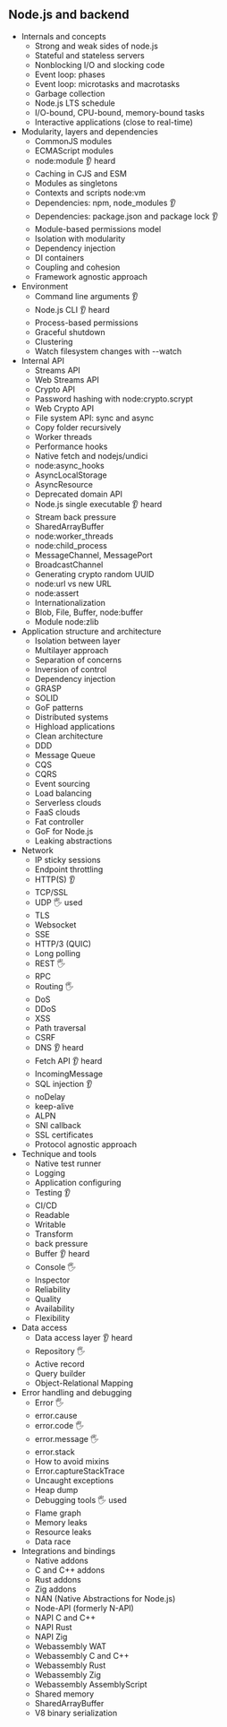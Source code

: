 ## Node.js and backend

- Internals and concepts
  - Strong and weak sides of node.js
  - Stateful and stateless servers
  - Nonblocking I/O and slocking code
  - Event loop: phases
  - Event loop: microtasks and macrotasks
  - Garbage collection
  - Node.js LTS schedule
  - I/O-bound, CPU-bound, memory-bound tasks
  - Interactive applications (close to real-time)
- Modularity, layers and dependencies
  - CommonJS modules
  - ECMAScript modules
  - node:module 👂 heard
  - Caching in CJS and ESM
  - Modules as singletons
  - Contexts and scripts node:vm
  - Dependencies: npm, node_modules 👂
  - Dependencies: package.json and package lock 👂
  - Module-based permissions model
  - Isolation with modularity
  - Dependency injection
  - DI containers
  - Coupling and cohesion
  - Framework agnostic approach
- Environment
  - Command line arguments 👂
  - Node.js CLI 👂 heard
  - Process-based permissions
  - Graceful shutdown
  - Clustering
  - Watch filesystem changes with --watch
- Internal API
  - Streams API
  - Web Streams API
  - Crypto API
  - Password hashing with node:crypto.scrypt
  - Web Crypto API
  - File system API: sync and async
  - Copy folder recursively
  - Worker threads
  - Performance hooks
  - Native fetch and nodejs/undici
  - node:async_hooks
  - AsyncLocalStorage
  - AsyncResource
  - Deprecated domain API
  - Node.js single executable 👂 heard
  - Stream back pressure
  - SharedArrayBuffer
  - node:worker_threads
  - node:child_process
  - MessageChannel, MessagePort
  - BroadcastChannel
  - Generating crypto random UUID
  - node:url vs new URL
  - node:assert
  - Internationalization
  - Blob, File, Buffer, node:buffer
  - Module node:zlib
- Application structure and architecture
  - Isolation between layer
  - Multilayer approach
  - Separation of concerns
  - Inversion of control
  - Dependency injection
  - GRASP
  - SOLID
  - GoF patterns
  - Distributed systems
  - Highload applications
  - Clean architecture
  - DDD
  - Message Queue
  - CQS
  - CQRS
  - Event sourcing
  - Load balancing
  - Serverless clouds
  - FaaS clouds
  - Fat controller
  - GoF for Node.js
  - Leaking abstractions
- Network
  - IP sticky sessions
  - Endpoint throttling
  - HTTP(S) 👂
  - TCP/SSL
  - UDP 🖐️ used
  - TLS
  - Websocket
  - SSE
  - HTTP/3 (QUIC)
  - Long polling
  - REST 🖐️
  - RPC
  - Routing 🖐️
  - DoS
  - DDoS
  - XSS
  - Path traversal
  - CSRF
  - DNS 👂 heard
  - Fetch API 👂 heard
  - IncomingMessage
  - SQL injection 👂
  - noDelay
  - keep-alive
  - ALPN
  - SNI callback
  - SSL certificates
  - Protocol agnostic approach
- Technique and tools
  - Native test runner
  - Logging
  - Application configuring
  - Testing 👂
  - CI/CD
  - Readable 
  - Writable
  - Transform
  - back pressure
  - Buffer 👂 heard
  - Console 🖐️
  - Inspector
  - Reliability
  - Quality
  - Availability
  - Flexibility
- Data access
  - Data access layer 👂 heard
  - Repository 🖐️
  - Active record
  - Query builder
  - Object-Relational Mapping
- Error handling and debugging
  - Error 🖐️
  - error.cause
  - error.code 🖐️
  - error.message 🖐️
  - error.stack
  - How to avoid mixins
  - Error.captureStackTrace
  - Uncaught exceptions
  - Heap dump
  - Debugging tools 🖐️ used
  - Flame graph
  - Memory leaks
  - Resource leaks
  - Data race
- Integrations and bindings
  - Native addons
  - C and C++ addons
  - Rust addons
  - Zig addons
  - NAN (Native Abstractions for Node.js)
  - Node-API (formerly N-API)
  - NAPI C and C++
  - NAPI Rust
  - NAPI Zig
  - Webassembly WAT
  - Webassembly C and C++
  - Webassembly Rust
  - Webassembly Zig
  - Webassembly AssemblyScript
  - Shared memory
  - SharedArrayBuffer
  - V8 binary serialization
